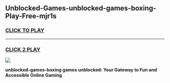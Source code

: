 
## Unblocked-Games-unblocked-games-boxing-Play-Free-mjr1s
<h3>
<a href="https://premium76.site?title=unblocked-games-boxing&ref=20A">CLICK TO PLAY</a></h3>
<hr>

<h3>
<a href="https://premium76.site?title=unblocked-games-boxing&ref=20A">CLICK 2 PLAY</a>
  
</h3>

<a href="https://premium76.site?title=unblocked-games-boxing&ref=20A"><img src="https://clearcache.store/games.png"></a>


**unblocked-games-boxing games unblocked: Your Gateway to Fun and Accessible Online Gaming**
